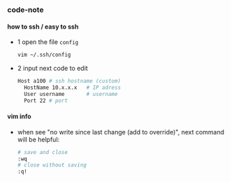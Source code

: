 ### code-note

#### how to ssh / easy to ssh
- 1 open the file `config`
  ```bash
  vim ~/.ssh/config
- 2 input next code to edit
  ```bash
  Host a100 # ssh hostname (custom)
    HostName 10.x.x.x   # IP adress
    User username       # username
    Port 22	# port

#### vim info
- when see "no write since last change (add to override)", next command will be helpful:
  ```bash
  # save and close
  :wq
  # close without saving
  :q!
